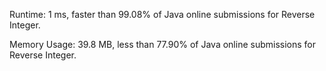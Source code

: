 Runtime: 1 ms, faster than 99.08% of Java online submissions for Reverse Integer.

Memory Usage: 39.8 MB, less than 77.90% of Java online submissions for Reverse Integer.